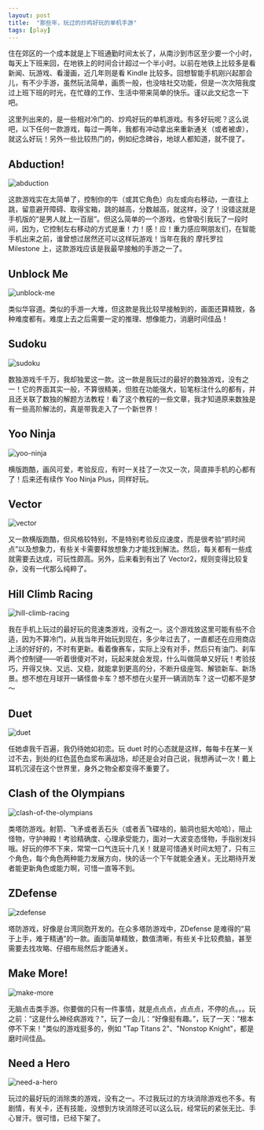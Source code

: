 ```yaml
---
layout: post
title:  "那些年，玩过的炒鸡好玩的单机手游"
tags: [play]
---
```


住在郊区的一个成本就是上下班通勤时间太长了，从南沙到市区至少要一个小时，每天上下班来回，在地铁上的时间合计超过一个半小时。以前在地铁上比较多是看新闻、玩游戏、看漫画，近几年则是看 Kindle 比较多。回想智能手机刚兴起那会儿，有不少手游，虽然玩法简单，画质一般，也没啥社交功能，但是一次次陪我度过上班下班的时光，在忙碌的工作、生活中带来简单的快乐。谨以此文纪念一下吧。

这里列出来的，是一些相对冷门的、炒鸡好玩的单机游戏。有多好玩呢？这么说吧，以下任何一款游戏，每过一两年，我都有冲动拿出来重新通关（或者被虐），就这么好玩！另外一些比较热门的，例如纪念碑谷，地球人都知道，就不提了。

## Abduction!

![abduction](/images/blog/2019-07-10-mobile-games/abduction.jpg)

这款游戏实在太简单了，控制你的牛（或其它角色）向左或向右移动，一直往上跳，留意避开障碍、取得宝箱，跳的越高，分数越高，就这样，没了！没错这就是手机版的“是男人就上一百层”。但这么简单的一个游戏，也曾吸引我玩了一段时间，因为，它控制左右移动的方式是重！力！感！应！重力感应啊朋友们，在智能手机出来之前，谁曾想过居然还可以这样玩游戏！当年在我的 摩托罗拉 Milestone 上，这款游戏应该是我最早接触的手游之一了。

## Unblock Me

![unblock-me](/images/blog/2019-07-10-mobile-games/unblock-me.jpg)

类似华容道。类似的手游一大堆，但这款是我比较早接触到的，画面还算精致，各种难度都有。难度上去之后需要一定的推理、想像能力，消磨时间佳品！

## Sudoku

![sudoku](/images/blog/2019-07-10-mobile-games/sudoku.jpg)

数独游戏千千万，我却独爱这一款。这一款是我玩过的最好的数独游戏，没有之一！它的界面其实一般，不算很精美，但胜在功能强大，铅笔标注什么的都有，并且还关联了数独的解题方法教程！看了这个教程的一些文章，我才知道原来数独是有一些高阶解法的，真是带我走入了一个新世界！

## Yoo Ninja

![yoo-ninja](/images/blog/2019-07-10-mobile-games/yoo-ninja.jpg)

横版跑酷，画风可爱，考验反应，有时一关挂了一次又一次，简直摔手机的心都有了！后来还有续作 Yoo Ninja Plus，同样好玩。

## Vector

![vector](/images/blog/2019-07-10-mobile-games/vector.jpg)

又一款横版跑酷，但风格较特别，不是特别考验反应速度，而是很考验“抓时间点”以及想象力，有些关卡需要释放想象力才能找到解法。然后，每关都有一些成就需要去达成，可玩性颇高。另外，后来看到有出了 Vector2，规则变得比较复杂，没有一代那么纯粹了。

## Hill Climb Racing

![hill-climb-racing](/images/blog/2019-07-10-mobile-games/hill-climb-racing.jpg)

我在手机上玩过的最好玩的竞速类游戏，没有之一。这个游戏放这里可能有些不合适，因为不算冷门，从我当年开始玩到现在，多少年过去了，一直都还在应用商店上活的好好的，不时有更新。看着像赛车，实际上没有对手，然后只有油门、刹车两个控制键——听着很傻对不对，玩起来就会发现，什么叫做简单又好玩！考验技巧，开得又快、又远、又稳，就能拿到更高的分，不断升级座驾、解锁新车、新场景。想不想在月球开一辆怪兽卡车？想不想在火星开一辆消防车？这一切都不是梦～

## Duet

![duet](/images/blog/2019-07-10-mobile-games/duet.png)

任她虐我千百遍，我仍待她如初恋。玩 duet 时的心态就是这样，每每卡在某一关过不去，到处的红色蓝色血浆布满战场，却还是会对自己说，我想再试一次！戴上耳机沉浸在这个世界里，身外之物全都变得不重要了。

## Clash of the Olympians

![clash-of-the-olympians](/images/blog/2019-07-10-mobile-games/clash-of-the-olympians.png)

类塔防游戏。射箭、飞矛或者丢石头（或者丢飞碟啥的，脑洞也挺大哈哈），阻止怪物，守护神殿！考验精确度、心理承受能力，面对一大波变态怪物，手指别发抖哦。好玩的停不下来，常常一口气连玩十几关！就是可惜通关时间太短了，只有三个角色，每个角色两种能力发展方向，快的话一个下午就能全通关。无比期待开发者能更新角色或能力啊，可惜一直等不到。

## ZDefense

![zdefense](/images/blog/2019-07-10-mobile-games/zdefense.jpg)

塔防游戏，好像是台湾同胞开发的。在众多塔防游戏中，ZDefense 是难得的“易于上手，难于精通”的一款。画面简单精致，数值清晰，有些关卡比较费脑，甚至需要去找攻略、仔细布局然后才能通关。

## Make More!

![make-more](/images/blog/2019-07-10-mobile-games/make-more.png)

无脑点击类手游。你要做的只有一件事情，就是点点点，点点点，不停的点。。。玩之前：“这是什么神经病游戏？”，玩了一会儿：“好像挺有趣。”，玩了一天：“根本停不下来！”类似的游戏挺多的，例如 "Tap Titans 2"、"Nonstop Knight"，都是磨时间佳品。

## Need a Hero

![need-a-hero](/images/blog/2019-07-10-mobile-games/need-a-hero.jpg)

玩过的最好玩的消除类的游戏，没有之一。不过我玩过的方块消除游戏也不多。有剧情，有关卡，还有技能，没想到方块消除还可以这么玩，经常玩的紧张无比、手心冒汗。很可惜，已经下架了。